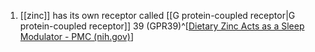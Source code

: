 1. [[zinc]] has its own receptor called [[G protein-coupled receptor|G protein-coupled receptor]] 39 (GPR39)^[[Dietary Zinc Acts as a Sleep Modulator - PMC (nih.gov)](https://www.ncbi.nlm.nih.gov/pmc/articles/PMC5713303/)]